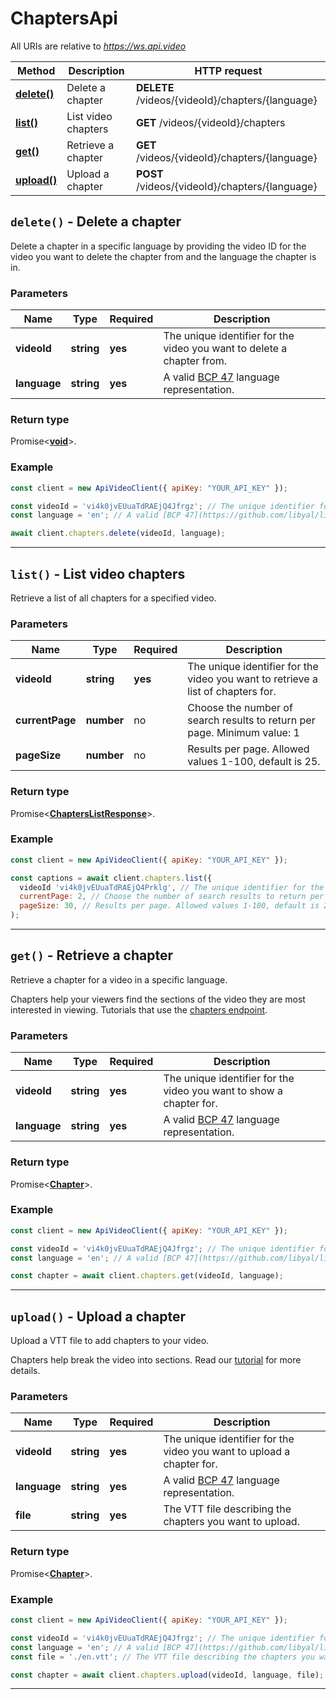 # ChaptersApi

All URIs are relative to *https://ws.api.video*

| Method | Description | HTTP request |
| ------------- | ------------- | ------------- |
| [**delete()**](ChaptersApi.md#delete) | Delete a chapter | **DELETE** /videos/{videoId}/chapters/{language} |
| [**list()**](ChaptersApi.md#list) | List video chapters | **GET** /videos/{videoId}/chapters |
| [**get()**](ChaptersApi.md#get) | Retrieve a chapter | **GET** /videos/{videoId}/chapters/{language} |
| [**upload()**](ChaptersApi.md#upload) | Upload a chapter | **POST** /videos/{videoId}/chapters/{language} |


<a name="delete"></a>
## **`delete()` - Delete a chapter**


Delete a chapter in a specific language by providing the video ID for the video you want to delete the chapter from and the language the chapter is in.

### Parameters

| Name | Type | Required | Description |
| ------------- | ------------- | ------------- | ------------- |
 | **videoId** | **string**| **yes**| The unique identifier for the video you want to delete a chapter from. |
 | **language** | **string**| **yes**| A valid [BCP 47](https://github.com/libyal/libfwnt/wiki/Language-Code-identifiers) language representation. |


### Return type

Promise<[**void**](../model/.md)>.


### Example
```js
const client = new ApiVideoClient({ apiKey: "YOUR_API_KEY" });

const videoId = 'vi4k0jvEUuaTdRAEjQ4Jfrgz'; // The unique identifier for the video you want to delete a chapter from.
const language = 'en'; // A valid [BCP 47](https://github.com/libyal/libfwnt/wiki/Language-Code-identifiers) language representation.

await client.chapters.delete(videoId, language); 
```


---

<a name="list"></a>
## **`list()` - List video chapters**


Retrieve a list of all chapters for a specified video.

### Parameters

| Name | Type | Required | Description |
| ------------- | ------------- | ------------- | ------------- |
 | **videoId** | **string**| **yes**| The unique identifier for the video you want to retrieve a list of chapters for. |
 | **currentPage** | **number**| no| Choose the number of search results to return per page. Minimum value: 1 |
 | **pageSize** | **number**| no| Results per page. Allowed values 1-100, default is 25. |


### Return type

Promise<[**ChaptersListResponse**](../model/ChaptersListResponse.md)>.


### Example
```js
const client = new ApiVideoClient({ apiKey: "YOUR_API_KEY" });

const captions = await client.chapters.list({
  videoId 'vi4k0jvEUuaTdRAEjQ4Prklg', // The unique identifier for the video you want to retrieve a list of chapters for.
  currentPage: 2, // Choose the number of search results to return per page. Minimum value: 1
  pageSize: 30, // Results per page. Allowed values 1-100, default is 25.
);  
```


---

<a name="get"></a>
## **`get()` - Retrieve a chapter**


Retrieve a chapter for a video in a specific language. 

Chapters help your viewers find the sections of the video they are most interested in viewing. Tutorials that use the [chapters endpoint](https://api.video/blog/endpoints/chapters).

### Parameters

| Name | Type | Required | Description |
| ------------- | ------------- | ------------- | ------------- |
 | **videoId** | **string**| **yes**| The unique identifier for the video you want to show a chapter for. |
 | **language** | **string**| **yes**| A valid [BCP 47](https://github.com/libyal/libfwnt/wiki/Language-Code-identifiers) language representation. |


### Return type

Promise<[**Chapter**](../model/Chapter.md)>.


### Example
```js
const client = new ApiVideoClient({ apiKey: "YOUR_API_KEY" });

const videoId = 'vi4k0jvEUuaTdRAEjQ4Jfrgz'; // The unique identifier for the video you want to show a chapter for.
const language = 'en'; // A valid [BCP 47](https://github.com/libyal/libfwnt/wiki/Language-Code-identifiers) language representation.

const chapter = await client.chapters.get(videoId, language); 
```


---

<a name="upload"></a>
## **`upload()` - Upload a chapter**


Upload a VTT file to add chapters to your video.

Chapters help break the video into sections. Read our [tutorial](https://api.video/blog/tutorials/adding-chapters-to-your-videos) for more details.

### Parameters

| Name | Type | Required | Description |
| ------------- | ------------- | ------------- | ------------- |
 | **videoId** | **string**| **yes**| The unique identifier for the video you want to upload a chapter for. |
 | **language** | **string**| **yes**| A valid [BCP 47](https://github.com/libyal/libfwnt/wiki/Language-Code-identifiers) language representation. |
 | **file** | **string**| **yes**| The VTT file describing the chapters you want to upload. |


### Return type

Promise<[**Chapter**](../model/Chapter.md)>.


### Example
```js
const client = new ApiVideoClient({ apiKey: "YOUR_API_KEY" });

const videoId = 'vi4k0jvEUuaTdRAEjQ4Jfrgz'; // The unique identifier for the video you want to upload a chapter for.
const language = 'en'; // A valid [BCP 47](https://github.com/libyal/libfwnt/wiki/Language-Code-identifiers) language representation.
const file = './en.vtt'; // The VTT file describing the chapters you want to upload.

const chapter = await client.chapters.upload(videoId, language, file); 
```


---


